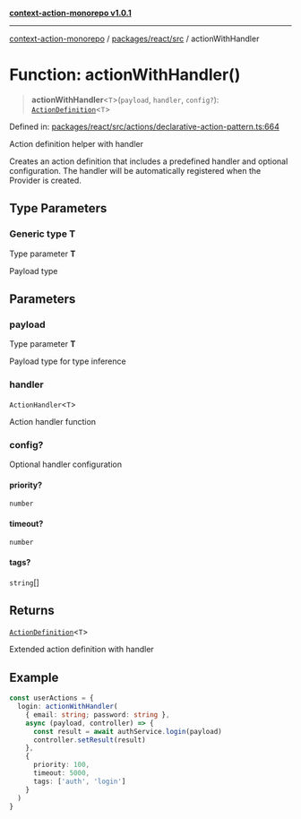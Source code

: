 [**context-action-monorepo v1.0.1**](../../../../README.md)

***

[context-action-monorepo](../../../../README.md) / [packages/react/src](../README.md) / actionWithHandler

# Function: actionWithHandler()

> **actionWithHandler**&lt;`T`&gt;(`payload`, `handler`, `config?`): [`ActionDefinition`](../type-aliases/ActionDefinition.md)&lt;`T`&gt;

Defined in: [packages/react/src/actions/declarative-action-pattern.ts:664](https://github.com/mineclover/context-action/blob/cd08d4e3b87a65a1296f2b120f18fcabd78f2914/packages/react/src/actions/declarative-action-pattern.ts#L664)

Action definition helper with handler

Creates an action definition that includes a predefined handler
and optional configuration. The handler will be automatically
registered when the Provider is created.

## Type Parameters

### Generic type T

Type parameter **T**

Payload type

## Parameters

### payload

Type parameter **T**

Payload type for type inference

### handler

`ActionHandler`&lt;`T`&gt;

Action handler function

### config?

Optional handler configuration

#### priority?

`number`

#### timeout?

`number`

#### tags?

`string`[]

## Returns

[`ActionDefinition`](../type-aliases/ActionDefinition.md)&lt;`T`&gt;

Extended action definition with handler

## Example

```typescript
const userActions = {
  login: actionWithHandler(
    { email: string; password: string },
    async (payload, controller) => {
      const result = await authService.login(payload)
      controller.setResult(result)
    },
    {
      priority: 100,
      timeout: 5000,
      tags: ['auth', 'login']
    }
  )
}
```

